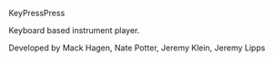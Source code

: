 KeyPressPress

Keyboard based instrument player.

Developed by Mack Hagen, Nate Potter, Jeremy Klein, Jeremy Lipps